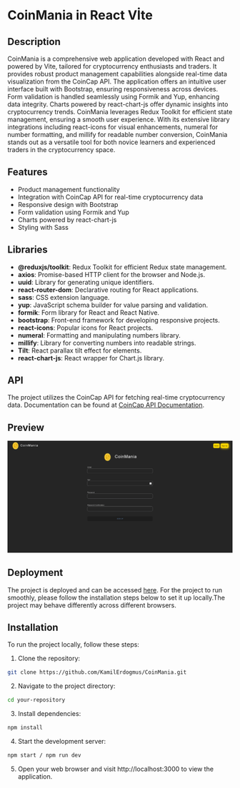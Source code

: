 # CoinMania in React Vİte

## Description

CoinMania is a comprehensive web application developed with React and powered by Vite, tailored for cryptocurrency enthusiasts and traders. It provides robust product management capabilities alongside real-time data visualization from the CoinCap API. The application offers an intuitive user interface built with Bootstrap, ensuring responsiveness across devices. Form validation is handled seamlessly using Formik and Yup, enhancing data integrity. Charts powered by react-chart-js offer dynamic insights into cryptocurrency trends. CoinMania leverages Redux Toolkit for efficient state management, ensuring a smooth user experience. With its extensive library integrations including react-icons for visual enhancements, numeral for number formatting, and millify for readable number conversion, CoinMania stands out as a versatile tool for both novice learners and experienced traders in the cryptocurrency space.

## Features

- Product management functionality
- Integration with CoinCap API for real-time cryptocurrency data
- Responsive design with Bootstrap
- Form validation using Formik and Yup
- Charts powered by react-chart-js
- Styling with Sass

## Libraries

- **@reduxjs/toolkit**: Redux Toolkit for efficient Redux state management.
- **axios**: Promise-based HTTP client for the browser and Node.js.
- **uuid**: Library for generating unique identifiers.
- **react-router-dom**: Declarative routing for React applications.
- **sass**: CSS extension language.
- **yup**: JavaScript schema builder for value parsing and validation.
- **formik**: Form library for React and React Native.
- **bootstrap**: Front-end framework for developing responsive projects.
- **react-icons**: Popular icons for React projects.
- **numeral**: Formatting and manipulating numbers library.
- **millify**: Library for converting numbers into readable strings.
- **Tilt**: React parallax tilt effect for elements.
- **react-chart-js**: React wrapper for Chart.js library.

## API

The project utilizes the CoinCap API for fetching real-time cryptocurrency data. Documentation can be found at [CoinCap API Documentation](https://docs.coincap.io/).

## Preview

![](public/CoinMania-GIF.gif)

## Deployment

The project is deployed and can be accessed [here](https://chimerical-swan-91a6b2.netlify.app/). For the project to run smoothly, please follow the installation steps below to set it up locally.The project may behave differently across different browsers.

## Installation

To run the project locally, follow these steps:

1. Clone the repository:

```bash
git clone https://github.com/KamilErdogmus/CoinMania.git
```

2. Navigate to the project directory:

```bash
cd your-repository
```

3. Install dependencies:

```bash
npm install
```

4. Start the development server:

```bash
npm start / npm run dev
```

5. Open your web browser and visit http://localhost:3000 to view the application.
